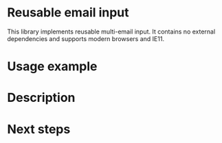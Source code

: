 # Reusable email input
This library implements reusable multi-email input. It contains no external dependencies and supports modern browsers and IE11.

# Usage example



# Description

# Next steps
